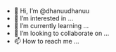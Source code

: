 - 👋 Hi, I’m @dhanuudhanuu
- 👀 I’m interested in ...
- 🌱 I’m currently learning ...
- 💞️ I’m looking to collaborate on ...
- 📫 How to reach me ...

<!---
dhanuudhanuu/dhanuudhanuu is a ✨ special ✨ repository because its `README.md` (this file) appears on your GitHub profile.
You can click the Preview link to take a look at your changes.
--->
